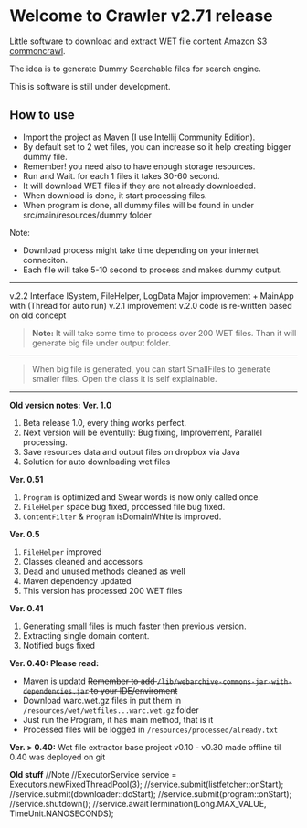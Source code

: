 Welcome to Crawler v2.71 release
========================
Little software to download and extract WET file content Amazon S3 [commoncrawl][1].

The idea is to generate Dummy Searchable files for search engine.

This is software is still under development.

How to use
-------------
- Import the project as Maven (I use Intellij Community Edition).
- By default set to 2 wet files, you can increase so it help creating bigger dummy file.
- Remember! you need also to have enough storage resources.
- Run and Wait. for each 1 files it takes 30-60 second.
- It will download WET files if they are not already downloaded.
- When download is done, it start processing files.
- When program is done, all dummy files will be found in under src/main/resources/dummy folder

Note: 
 - Download process might take time depending on your internet conneciton. 
 - Each file will take 5-10 second to process and makes dummy output.

- - -

v.2.2 Interface ISystem, FileHelper, LogData Major improvement + MainApp with (Thread for auto run)
v.2.1 improvement
v.2.0 code is re-written based on old concept


> **Note:** It will take some time to process over 200 WET files.
> Than it will generate big file under output folder.

----------

> When big file is generated, you can start SmallFiles to generate smaller files.
Open the class it is self explainable.

----------

**Old version notes:**
**Ver. 1.0**

1. Beta release 1.0, every thing works perfect.
2. Next version will be eventully: Bug fixing, Improvement, Parallel processing.
3. Save resources data and output files on dropbox via Java
4. Solution for auto downloading wet files


**Ver. 0.51**

1. ```Program``` is optimized and Swear words is now only called once.
2. ```FileHelper``` space bug fixed, processed file bug fixed.
3. ```ContentFilter``` & ```Program``` isDomainWhite is improved.


**Ver. 0.5**

1. ```FileHelper``` improved
2. Classes cleaned and accessors
3. Dead and unused methods cleaned as well
4. Maven dependency updated
5. This version has processed 200 WET files

**Ver. 0.41**

1. Generating small files is much faster then previous version.
2. Extracting single domain content.
3. Notified bugs fixed

**Ver. 0.40:**
**Please read:**

- Maven is updatd ~~Remember to add ```/lib/webarchive-commons-jar-with-dependencies.jar``` to your IDE/enviroment~~ 
- Download warc.wet.gz files in put them in ```/resources/wet/wetfiles...warc.wet.gz``` folder
- Just run the Program, it has main method, that is it
- Processed files will be logged in ```/resources/processed/already.txt```

**Ver. > 0.40:**
Wet file extractor base project
v0.10 - v0.30 made offline til 0.40 was deployed on git

**Old stuff**
//Note
//ExecutorService service = Executors.newFixedThreadPool(3);
//service.submit(listfetcher::onStart);
//service.submit(downloader::doStart);
//service.submit(program::onStart);
//service.shutdown();
//service.awaitTermination(Long.MAX_VALUE, TimeUnit.NANOSECONDS);


[1]: http://commoncrawl.org